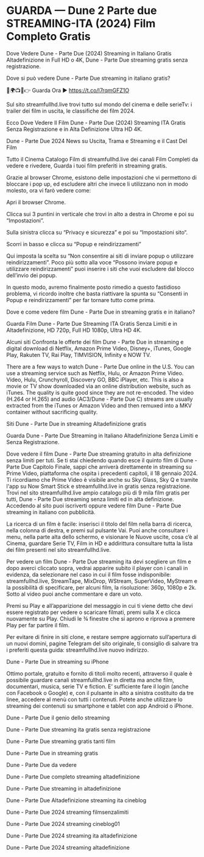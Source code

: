 # GUARDA — Dune 2 Parte due STREAMING-ITA (2024) Film Completo Gratis

Dove Vedere Dune - Parte Due (2024) Streaming in Italiano Gratis Altadefinizione in Full HD o 4K, Dune - Parte Due streaming gratis senza registrazione.

Dove si può vedere Dune - Parte Due streaming in italiano gratis?

🔴🌍📺📱👉 Guarda Ora ▶️ https://t.co/I7rqmGFZ1O

Sul sito streamfullhd.live trovi tutto sul mondo del cinema e delle serieTv: i trailer dei film in uscita, le classifiche dei film 2024.

Ecco Dove Vedere Il Film Dune - Parte Due (2024) Streaming ITA Gratis Senza Registrazione e in Alta Definizione Ultra HD 4K.

Dune - Parte Due 2024 News su Uscita, Trama e Streaming e il Cast Del Film

Tutto il Cinema Catalogo Film di streamfullhd.live dei canali Film Completi da vedere e rivedere, Guarda i tuoi film preferiti in streaming gratis.

Grazie al browser Chrome, esistono delle impostazioni che vi permettono di bloccare i pop up, ed escludere altri che invece li utilizzano non in modo molesto, ora vi farò vedere come:

Apri il browser Chrome.

Clicca sui 3 puntini in verticale che trovi in alto a destra in Chrome e poi su “Impostazioni”.

Sulla sinistra clicca su “Privacy e sicurezza” e poi su “Impostazioni sito“.

Scorri in basso e clicca su “Popup e reindirizzamenti”

Qui imposta la scelta su “Non consentire ai siti di inviare popup o utilizzare reindirizzamenti”. Poco più sotto alla voce “Possono inviare popup e utilizzare reindirizzamenti” puoi inserire i siti che vuoi escludere dal blocco dell’invio dei popup.

In questo modo, avremo finalmente posto rimedio a questo fastidioso problema, vi ricordo inoltre che basta riattivare la spunta su “Consenti in Popup e reindirizzamenti” per far tornare tutto come prima.

Dove e come vedere film Dune - Parte Due in streaming gratis e in italiano?

Guarda Film Dune - Parte Due Streaming ITA Gratis Senza Limiti e in Altadefinizione, HD 720p, Full HD 1080p, Ultra HD 4K.

Alcuni siti Confronta le offerte dei film Dune - Parte Due in streaming e digital download di Netflix, Amazon Prime Video, Disney+, iTunes, Google Play, Rakuten TV, Rai Play, TIMVISION, Infinity e NOW TV.

There are a few ways to watch Dune - Parte Due online in the U.S. You can use a streaming service such as Netflix, Hulu, or Amazon Prime Video. Video, Hulu, Crunchyroll, Discovery GO, BBC iPlayer, etc. This is also a movie or TV show downloaded via an online distribution website, such as iTunes. The quality is quite good since they are not re-encoded. The video (H.264 or H.265) and audio (AC3/Dune - Parte Due C) streams are usually extracted from the iTunes or Amazon Video and then remuxed into a MKV container without sacrificing quality.

Siti Dune - Parte Due in streaming Altadefinizione gratis

Guarda Dune - Parte Due Streaming in Italiano Altadefinizione Senza Limiti e Senza Registrazione.

Dove vedere il film Dune - Parte Due streaming gratuito in alta definizione senza limiti per tuti. Se ti stai chiedendo quando esce il quinto film di Dune - Parte Due Capitolo Finale, sappi che arriverà direttamente in streaming su Prime Video, piattaforma che ospita i precedenti capitoli, il 18 gennaio 2024. Ti ricordiamo che Prime Video è visibile anche su Sky Glass, Sky Q e tramite l'app su Now Smart Stick e streamfullhd.live in gratis senza registrazione.
Trovi nel sito streamfullhd.live ampio catalogo più di 9 mila film gratis per tutti, Dune - Parte Due streaming senza limiti ed in alta definizione. Accedendo al sito puoi iscriverti oppure vedere film Dune - Parte Due streaming in italiano con pubblicità.

La ricerca di un film è facile: inserisci il titolo del film nella barra di ricerca, nella colonna di destra, e premi sul pulsante Vai. Puoi anche consultare i menu, nella parte alta dello schermo, e visionare le Nuove uscite, cosa c’è al Cinema, guardare Serie TV, Film in HD e addirittura consultare tutta la lista dei film presenti nel sito streamfullhd.live.

Per vedere un film Dune - Parte Due streaming ita devi scegliere un film e dopo averci cliccato sopra, vedrai apparire subito il player con i canali in evidenza, da selezionare nel caso in cui il film fosse indisponibile: streamfullhd.live, StreamTape, MixDrop, WStream, SuperVideo, MyStream e la possibilità di specificare, per alcuni film, la risoluzione: 360p, 1080p e 2k. Sotto al video puoi anche commentare e dare un voto.

Premi su Play e all’apparizione del messaggio in cui ti viene detto che devi essere registrato per vedere o scaricare filmati, premi sulla X e clicca nuovamente su Play. Chiudi le ¾ finestre che si aprono e riprova a premere Play per far partire il film.

Per evitare di finire in siti clone, e restare sempre aggiornato sull’apertura di un nuovi domini, pagine Telegram del sito originale, ti consiglio di salvare tra i preferiti questa guida: streamfullhd.live nuovo indirizzo.

Dune - Parte Due in streaming su iPhone

Ottimo portale, gratuito e fornito di titoli molto recenti, attraverso il quale è possibile guardare canali streamfullhd.live in diretta ma anche film, documentari, musica, serie TV e fiction. E’ sufficiente fare il login (anche con Facebook o Google) e, con il pulsante in alto a sinistra costituito da tre linee, accedere al menù con tutti i contenuti. Potete anche utilizzare lo streaming dei contenuti su smartphone e tablet con app Android o iPhone.

Dune - Parte Due il genio dello streaming

Dune - Parte Due streaming ita gratis senza registrazione

Dune - Parte Due streaming gratis tanti film

Dune - Parte Due in streaming gratis

Dune - Parte Due da vedere

Dune - Parte Due completo streaming altadefinizione

Dune - Parte Due streaming in altadefinizione

Dune - Parte Due Altadefinizione streaming ita cineblog

Dune - Parte Due 2024 streaming filmsenzalimiti

Dune - Parte Due 2024 streaming cineblog01

Dune - Parte Due 2024 streaming ita altadefinizione

Dune - Parte Due 2024 streaming altadefinizione
